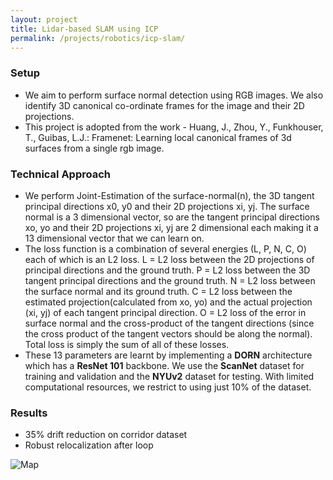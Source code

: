 ```yaml
---
layout: project
title: Lidar-based SLAM using ICP
permalink: /projects/robotics/icp-slam/
---
```


### Setup
 - We aim to perform surface normal detection using RGB images. We also identify 3D canonical co-ordinate frames for the image and their 2D projections.
 - This project is adopted from the work - Huang, J., Zhou, Y., Funkhouser, T., Guibas, L.J.: Framenet: Learning local canonical frames of 3d surfaces from a single rgb image.

### Technical Approach
 - We perform Joint-Estimation of the surface-normal(n), the 3D tangent principal directions x0, y0 and their 2D projections xi, yj. The surface normal is a 3 dimensional vector, so are the tangent principal directions xo, yo and their 2D projections xi, yj are 2 dimensional each making it a 13 dimensional vector that we can learn on.
 - The loss function is a combination of several energies (L, P, N, C, O) each of which is an L2 loss. L = L2 loss between the 2D projections of principal directions and the ground truth. P = L2 loss between the 3D tangent principal directions and the ground truth. N = L2 loss between the surface normal and its ground truth. C = L2 loss between the estimated projection(calculated from xo, yo) and the actual projection (xi, yj) of each tangent principal direction. O = L2 loss of the error in surface normal and the cross-product of the tangent directions (since the cross product of the tangent vectors should be along the normal). Total loss is simply the sum of all of these losses.
 - These 13 parameters are learnt by implementing a **DORN** architecture which has a **ResNet 101** backbone. We use the **ScanNet** dataset for training and validation and the **NYUv2** dataset for testing. With limited computational resources, we restrict to using just 10% of the dataset. 

### Results
- 35% drift reduction on corridor dataset
- Robust relocalization after loop

![Map]( /assets/img/projects/icp-map.jpg )